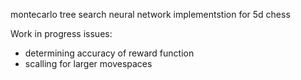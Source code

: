 montecarlo tree search neural network implementstion for 5d chess

Work in progress
issues: 
- determining accuracy of reward function
- scalling for larger movespaces
